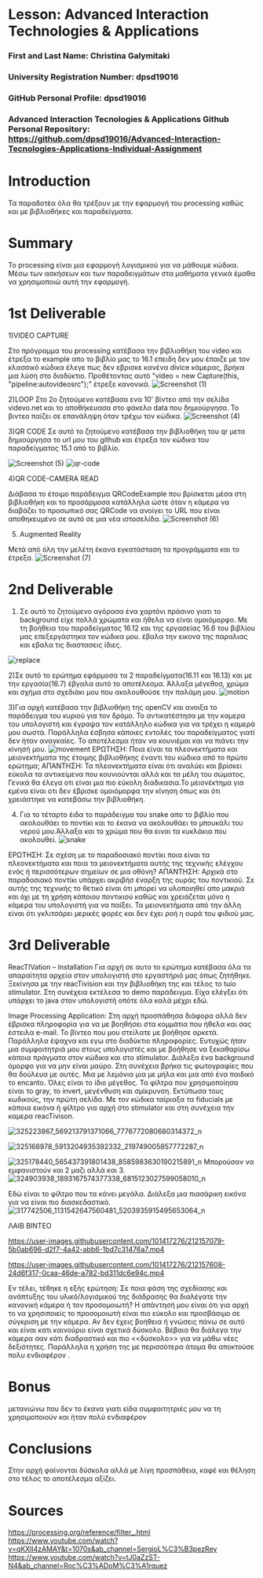 # Lesson: Advanced Interaction Technologies & Applications

### First and Last Name: Christina Galymitaki
### University Registration Number: dpsd19016
### GitHub Personal Profile: dpsd19016
### Advanced Interaction Tecnologies & Applications Github Personal Repository: https://github.com/dpsd19016/Advanced-Interaction-Tecnologies-Applications-Individual-Assignment

# Introduction
Τα παραδοτέα όλα θα τρέξουν με την εφαρμογή του processing καθώς και με βιβλιοθήκες και παραδείγματα. 
# Summary
Το processing είναι μια εφαρμογή λογισμικού για να μάθουμε κώδικα. Μέσω των ασκήσεων και των παραδειγμάτων στα μαθήματα γενικά έμαθα να χρησιμοποιώ αυτή την εφαρμογή.

# 1st Deliverable
1)VIDEO CAPTURE

Στο πρόγραμμα του processing κατέβασα την βιβλιοθήκη του video και έτρεξα το example απο το βιβλίο μας το 16.1
επειδη δεν μου έπαιζε με τον κλασσικό κώδικα έλεγε πως δεν εβρισκε κανένα divice κάμερας, βρήκα μια λύση στο διαδύκτιο. Προθέτοντας αυτό "video = new Capture(this, "pipeline:autovideosrc");" έτρεξε κανονικά.
![Screenshot (1)](https://user-images.githubusercontent.com/101417276/199228196-a5a69252-8582-4756-b81b-28d18769319e.png)

2)LOOP
Στο 2ο ζητούμενο κατέβασα ενα 10' βίντεο από την σελίδα videvo.net και το αποθήκευασα στο φάκελο data που δημιούργησα. Το βιντεο παίζει σε επανάληψη όταν τρέχω τον κώδικα.
![Screenshot (4)](https://user-images.githubusercontent.com/101417276/199248408-1c82574b-7774-4c45-9254-a390da006f64.png)

3)QR CODE
Σε αυτό το ζητούμενο κατέβασα την βιβλιοθήκη του qr μετα δημιούργησα το url μου του github και έτρεξα τον κώδικα του παραδείγματος 15.1 από το βιβλίο.

![Screenshot (5)](https://user-images.githubusercontent.com/101417276/199254525-658d2ee0-5a63-4940-b9f7-21f0f77edcef.png)
![qr-code](https://user-images.githubusercontent.com/101417276/199254699-b19afdb0-3194-4fd1-8481-f4825c874ea0.png)

4)QR CODE-CAMERA READ

Διάβασα το έτοιμο παράδειγμα QRCodeExample που βρίσκεται μέσα στη βιβλιοθήκη και το προσάρμοσα κατάλληλα ώστε όταν η κάμερα να διαβάζει το προσωπικό σας QRCode να ανοίγει το URL που είναι αποθηκευμένο σε αυτό σε μια νέα ιστοσελίδα.
![Screenshot (6)](https://user-images.githubusercontent.com/101417276/199260244-7d278df9-b636-4ae2-b89d-2d24ba9fc11f.png)
 
 5. Augmented Reality

Μετά από όλη την μελέτη έκανα εγκατάσταση τα προγράμματα και το έτρεξα. 
![Screenshot (7)](https://user-images.githubusercontent.com/101417276/199271319-850b8251-f60f-46e7-8e02-342d6bef1f4d.png)

# 2nd Deliverable
1) Σε αυτό το ζητούμενο αγόρασα ένα χαρτόνι πράσινο γιατι το background είχε πολλά χρώματα και ήθελα να είναι ομοιόμορφο. Με τη βοήθεια του παραδείγματος 16.12 και της εργασείας 16.6 του βιβλίου μας επεξεργάστηκα τον κώδικα μου. έβαλα την εικονα της παραλιας και εβαλα τις διαστασεις ίδιες. 

![replace](https://user-images.githubusercontent.com/101417276/207062515-a9672d3a-7377-4bbc-b75e-8b4195b5de0d.png)

2)Σε αυτό το ερώτημα εφάρμοσα τα 2 παραδείγματα(16.11 και 16.13) και με την εργασία(16.7) έβγαλα αυτό το αποτέλεσμα. Άλλαξα μέγεθοσ, χρώμα και σχήμα στο σχεδιάκι μου που ακολουθούσε την παλάμη μου.
![motion](https://user-images.githubusercontent.com/101417276/207362957-29688304-599d-4fdc-852e-0032ed15eac0.png)

3)Για αρχή κατέβασα την βιβλιοθήκη της openCV και ανοιξα το παράδειγμα του κυριού για τον δρόμο. Το αντικατέστησα με την καμερα του υπολογιστή και έγραψα τον κατάλληλο κώδικα για να τρέχει η καμερά μου σωστά. Παράλληλα έσβησα κάποιες εντολές του παραδείγματος γιατί δεν ήταν αναγκαίες. Το αποτέλεσμα ήταν να κουνιέμαι και να πιάνει την κίνησή μου.
![movement](https://user-images.githubusercontent.com/101417276/207376704-610bc49c-44af-4114-bbde-b671867cb345.png)
ΕΡΩΤΗΣΗ: Ποια είναι τα πλεονεκτήματα και μειονεκτήματα της έτοιμης βιβλιοθήκης έναντι του κώδικα από το πρώτο ερώτημα;
ΑΠΑΝΤΗΣΗ: Τα πλεονεκτήματα είναι ότι αναλύει και βρίσκει εύκολα τα αντικείμενα που κουνιούνται αλλά και τα μέλη του σώματος. Γενικά θα έλεγα οτι είναι μια πιο εύκολη διαδικασια.Το μειονέκτημα για εμένα είναι οτι δεν έβρισκε ομοιόμορφα την κίνηση όπως και ότι χρειάστηκε να κατεβάσω την βιβλιοθήκη. 

4) Για το τέταρτο έιδα το παράδειγμα του snake απο το βιβλίο που ακολουθάει το ποντίκι και το έκανα να ακολουθάει το μπουκάλι του νερού μου.Άλλαξα και το χρώμα που θα ειναι τα κυκλάκια που ακολουθεί. 
![snake](https://user-images.githubusercontent.com/101417276/207386653-ab29a80d-0f21-4e78-aed5-bc85548c8e1e.png)

ΕΡΩΤΗΣΗ:  Σε σχέση με το παραδοσιακό ποντίκι ποια είναι τα πλεονεκτήματα και ποια τα μειονεκτήματα αυτής της τεχνικής ελέγχου ενός ή περισσότερων σημείων σε μια οθόνη?
ΑΠΑΝΤΗΣΗ: Αρχικά στο παραδοσιακό ποντίκι υπάρχει ακριβήσ έναρξη της ουράς του ποντικιού. Σε αυτής της τεχνικής το θετικό είναι ότι μπορεί να υλοποιηθεί απο μακριά και όχι με τη χρήση κάποιου ποντικιού καθώς και χρειάζεται μόνο η κάμερα του υπολογιστή για να παίξει. Τα μειονεκτήματα από την άλλη είναι ότι γκλιτσάρει μερικές φορές και δεν έχει ροή η ουρά του φιδιού μας.


# 3rd Deliverable 
ReacTIVation – Installation
Για αρχή σε αυτο το ερώτημα κατέβασα όλα τα απαραίτητα αρχεία στον υπολογιστή στο εργαστήριό μας όπως ζητήθηκε. Ξεκίνησα με την reacTivision και την βιβλιοθήκη της και τέλος το tuio stimulator. Στη συνέχεια εκτέλεσα το demo παράδειγμα. Είχα ελέγξει ότι υπάρχει το java στον υπολογιστή οπότε όλα καλά μέχρι εδώ. 

Image Processing Application: 
Στη αρχή προσπάθησα διάφορα αλλά δεν έβρισκα πληροφορία για να με βοηθήσει στα κομμάτια που ήθελα και σας έστειλα e-mail. Το βίντεο που μου στείλατε με βοήθησε αρκετά. Παράλληλα έψαχνα και εγω στο διαδύκτιο πληροφορίες. Ευτυχώς ήταν μια συμφοιτητριά μου στους υπολογιστές και με βοήθησε να ξεκαθαρίσω κάποια πράγματα στον κώδικα και στο stimulator. 
Διάλεξα ένα background όμορφο για να μην είναι μαύρο. Στη συνέχεια βρήκα τις φωτογραφίες που θα δούλευα με αυτές. Μια με λεμόνια μια με μήλα και μια από ένα παιδικό το encanto. Όλες είναι το ίδιο μέγεθος. Τα φίλτρα που χρησιμοποίησα είναι το gray, το invert, μεγένθυση και σμίκρυνση. 
Εκτύπωσα τους κωδικούς, την πρώτη σελίδα. Με τον κώδικα ταίριαξα τα fiducials με κάποια εικόνα ή φίλτρο για αρχή στο stimulator και στη συνέχεια την καμερα reacTivison.

![325223867_569213791371066_7776772080680314372_n](https://user-images.githubusercontent.com/101417276/212154436-e9534006-1bc8-49ae-90d3-11076032fb32.jpg)

![325168978_5913204935392332_219749005857772287_n](https://user-images.githubusercontent.com/101417276/212155445-2f787995-b25f-4f9c-8474-20a1a948810b.jpg)

![325178440_565437391801438_8585983630190215891_n](https://user-images.githubusercontent.com/101417276/212155821-ec18b487-7b3a-4a62-b5ac-335502cbd813.jpg)
Μπορούσαν να εμφανιστούν και 2 μαζι αλλά και 3.
![324903938_1893167574377338_6815123027599058010_n](https://user-images.githubusercontent.com/101417276/212157437-8e4fabd4-72a9-408c-897d-0e612f99e896.jpg)

Εδώ είναι το φίλτρο που τα κάνει μεγάλα. Διάλεξα μια πιασάρικη εικόνα για να είναι πιο διασκεδαστικό.
![317742506_1131542647560481_5203935915495653064_n](https://user-images.githubusercontent.com/101417276/212159369-d3a434ad-22aa-40aa-bbb8-cb1f4c334e14.jpg)


ΛΑΙΒ ΒΙΝΤΕΟ


https://user-images.githubusercontent.com/101417276/212157079-5b0ab696-d2f7-4a42-abb6-1bd7c31476a7.mp4



https://user-images.githubusercontent.com/101417276/212157608-24d6f317-0caa-46de-a782-bd311dc6e94c.mp4

Εν τέλει, τέθηκε η εξής ερώτηση:
Σε ποια φάση της σχεδίασης και ανάπτυξης του υλικό/λογισμικού της διάδρασης θα διαλέγατε την κανονική κάμερα ή τον προσομοιωτή?
Η απάντησή μου είναι ότι για αρχή το να χρησιποιείς το προσομοιωτή είναι πιο εύκολο και προσβάσιμο σε σύγκριση με την κάμερα. Αν δεν έχεις βοήθεια ή γνώσεις πάνω σε αυτό και είναι κατι καινούριο είναι σχετικά δύσκολο. Βέβαια θα διάλεγα την κάμερα σαν κάτι διαδραστικό και πιο <<δύσκολο>> για να μάθω νέες δεξιότητες. Παράλληλα η χρήση της με περισσότερα άτομα θα αποκτούσε πολυ ενδιαφέρον  .

# Bonus 
μετανιώνω που δεν το έκανα γιατι είδα συμφοιτητριές μου να τη χρησιμοποιούν και ήταν πολύ ενδιαφέρον

# Conclusions
Στην αρχή φαίνονται δύσκολα αλλά με λίγη προσπάθεια, καφέ και θέληση στο τέλος το αποτέλεσμα αξίζει. 

# Sources
https://processing.org/reference/filter_.html
https://www.youtube.com/watch?v=qKXlI4zAMAY&t=1070s&ab_channel=SergioL%C3%B3pezRey
https://www.youtube.com/watch?v=tJ0aZzST-N4&ab_channel=Roc%C3%ADoM%C3%A1rquez
